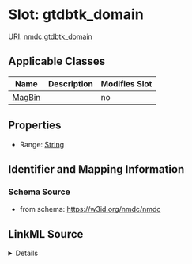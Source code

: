 # Slot: gtdbtk_domain

URI: [nmdc:gtdbtk_domain](https://w3id.org/nmdc/gtdbtk_domain)



<!-- no inheritance hierarchy -->




## Applicable Classes

| Name | Description | Modifies Slot |
| --- | --- | --- |
[MagBin](MagBin.md) |  |  no  |







## Properties

* Range: [String](String.md)





## Identifier and Mapping Information







### Schema Source


* from schema: https://w3id.org/nmdc/nmdc




## LinkML Source

<details>
```yaml
name: gtdbtk_domain
from_schema: https://w3id.org/nmdc/nmdc
rank: 1000
alias: gtdbtk_domain
domain_of:
- MagBin
range: string

```
</details>